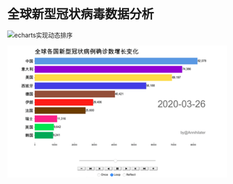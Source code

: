 # 全球新型冠状病毒数据分析

![echarts实现动态排序](https://raw.githubusercontent.com/Annihilater/global_coronavirus_statistics/master/picture/echarts实现动态排序.gif)





![matplotlib 实现动态排序区分颜色](https://raw.githubusercontent.com/Annihilater/global_coronavirus_statistics/master/picture/matplotlib实现动态排序区分颜色.gif)




